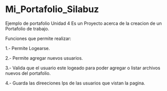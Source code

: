 # Mi_Portafolio_Silabuz
Ejemplo de portafolio Unidad 4
Es un Proyecto acerca de la creacion de un Portafolio de trabajo.

Funciones que permite realizar:

1.- Permite Logearse.

2.- Permite agregar nuevos usuarios.

3.- Valida que el usuario este logeado para poder agregar o listar archivos nuevos del portafolio.

4.- Guarda las direeciones Ips de las usuarios que vistan la pagina.
